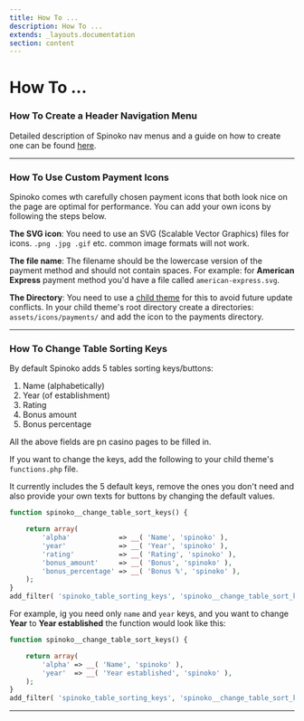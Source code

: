```yaml
---
title: How To ...
description: How To ...
extends: _layouts.documentation
section: content
---
```


# How To ...

### How To Create a Header Navigation Menu

Detailed description of Spinoko nav menus and a guide on how to create one can be found [here](/docs/spinoko/navigation).

---

### How To Use Custom Payment Icons

Spinoko comes wth carefully chosen payment icons that both look nice on the page are optimal for performance. You can add your own icons by following the steps below.

**The SVG icon**: You need to use an SVG (Scalable Vector Graphics) files for icons. `.png .jpg .gif` etc. common image formats will not work.

**The file name**: The filename should be the lowercase version of the payment method and should not contain spaces. For example: for **American Express** payment method you'd have a file called `american-express.svg`.

**The Directory**: You need to use a [child theme](/docs/spinoko/child-theme) for this to avoid future update conflicts.
In your child theme's root directory create a directories: `assets/icons/payments/` and add the icon to the payments directory.

---

### How To Change Table Sorting Keys

By default Spinoko adds 5 tables sorting keys/buttons:

1. Name (alphabetically)
2. Year (of establishment)
3. Rating
4. Bonus amount
5. Bonus percentage

All the above fields are pn casino pages to be filled in.

If you want to change the keys, add the following to your child theme's `functions.php` file.

It currently includes the 5 default keys, remove the ones you don't need and also provide your own texts for buttons by changing the default values.

```php
function spinoko__change_table_sort_keys() {

    return array(
        'alpha'            => __( 'Name', 'spinoko' ),
        'year'             => __( 'Year', 'spinoko' ),
        'rating'           => __( 'Rating', 'spinoko' ),
        'bonus_amount'     => __( 'Bonus', 'spinoko' ),
        'bonus_percentage' => __( 'Bonus %', 'spinoko' ),
    );
}
add_filter( 'spinoko_table_sorting_keys', 'spinoko__change_table_sort_keys' );
```

For example, ig you need only `name` and `year` keys, and you want to change **Year** to **Year established** the function would look like this:


```php
function spinoko__change_table_sort_keys() {

    return array(
        'alpha' => __( 'Name', 'spinoko' ),
        'year'  => __( 'Year established', 'spinoko' ),
    );
}
add_filter( 'spinoko_table_sorting_keys', 'spinoko__change_table_sort_keys' );
```

---

